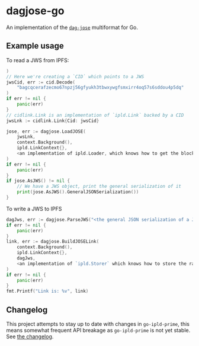 # dagjose-go

An implementation of the [`dag-jose`](https://github.com/ipld/specs/pull/269) multiformat for Go. 

## Example usage

To read a JWS from IPFS:

```go import ( "github.com/alexjg/dagjose" cidlink "github.com/ipld/go-ipld-prime/linking/cid"
)
// Here we're creating a `CID` which points to a JWS
jwsCid, err := cid.Decode(
    "bagcqcerafzecmo67npzj56gfyukh3tbwxywgfsmxirr4oq57s6sddou4p5dq"
)
if err != nil {
    panic(err)
}
// cidlink.Link is an implementation of `ipld.Link` backed by a CID
jwsLnk := cidlink.Link{Cid: jwsCid}

jose, err := dagjose.LoadJOSE(
    jwsLnk,
    context.Background(),
    ipld.LinkContext{},
    <an implementation of ipld.Loader, which knows how to get the block data from IPFS>,
)
if err != nil {
    panic(err)
}
if jose.AsJWS() != nil {
    // We have a JWS object, print the general serialization of it
    print(jose.AsJWS().GeneralJSONSerialization())
}
```

To write a JWS to IPFS

```go
dagJws, err := dagjose.ParseJWS("<the general JSON serialization of a JWS>")
if err != nil {
    panic(err)
}
link, err := dagjose.BuildJOSELink(
    context.Background(),
    ipld.LinkContext{},
    dagJws,
    <an implementation of `ipld.Storer` which knows how to store the raw block data>
)
if err != nil {
    panic(err)
}
fmt.Printf("Link is: %v", link)
```

## Changelog

This project attempts to stay up to date with changes in `go-ipld-prime`, this
means somewhat frequent API breakage as `go-ipld-prime` is not yet stable. 
See [the changelog](./CHANGELOG.md).
